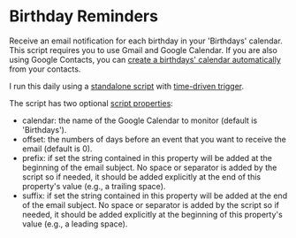 # Birthday Reminders

Receive an email notification for each birthday in your 'Birthdays' calendar. This script requires you to use Gmail and Google Calendar. If you are also using Google Contacts, you can [create a birthdays' calendar automatically](https://support.google.com/calendar/answer/6084659) from your contacts.

I run this daily using a [standalone script](https://developers.google.com/apps-script/guides/standalone) with [time-driven trigger](https://developers.google.com/apps-script/guides/triggers/installable#time-driven_triggers).

The script has two optional [script properties](https://developers.google.com/apps-script/guides/properties#manage_script_properties_manually):
- calendar: the name of the Google Calendar to monitor (default is 'Birthdays').
- offset: the numbers of days before an event that you want to receive the email (default is 0).
- prefix: if set the string contained in this property will be added at the beginning of the email subject. No space or separator is added by the script so if needed, it should be added explicitly at the end of this property's value (e.g., a trailing space).
- suffix: if set the string contained in this property will be added at the end of the email subject. No space or separator is added by the script so if needed, it should be added explicitly at the beginning of this property's value (e.g., a leading space).
